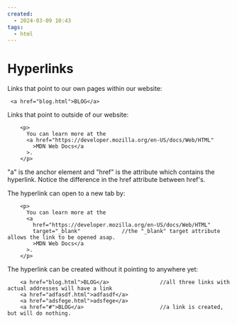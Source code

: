 ```yaml
---
created:
  - 2024-03-09 10:43
tags:
  - html
---
```

# Hyperlinks

Links that point to our own pages within our website:
```
 <a href="blog.html">BLOG</a>
```

Links that point to outside of our website:
```
    <p>
      You can learn more at the
      <a href="https://developer.mozilla.org/en-US/docs/Web/HTML"
        >MDN Web Docs</a
      >.
    </p>
```
"a" is the anchor element and "href" is the attribute which contains the hyperlink.  Notice the difference in the href attribute between href's.

The hyperlink can open to a new tab by:
```
    <p>
      You can learn more at the
      <a
        href="https://developer.mozilla.org/en-US/docs/Web/HTML"
        target="_blank"				//the "_blank" target attribute allows the link to be opened asap.
        >MDN Web Docs</a
      >.
    </p>
```

The hyperlink can be created without it pointing to anywhere yet:
```
	<a href="blog.html">BLOG</a>				//all three links with actual addresses will have a link
	<a href="adfasdf.html">adfasdf</a>		
	<a href="adsfege.html">adsfege</a>
	<a href="#">BLOG</a>						//a link is created, but will do nothing.
```